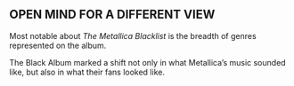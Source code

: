 ## OPEN MIND FOR A DIFFERENT VIEW

Most notable about *The Metallica Blacklist* is the breadth of genres represented on the album.


The Black Album marked a shift not only in what Metallica’s music sounded like, but also in what their fans looked like. 